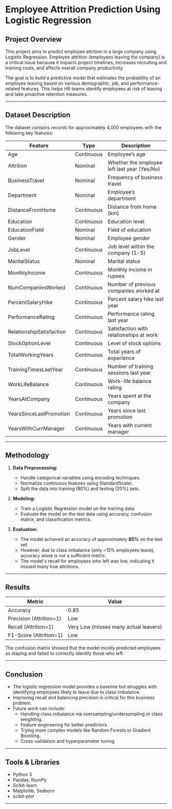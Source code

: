 # Employee Attrition Prediction Using Logistic Regression

## Project Overview

This project aims to predict employee attrition in a large company using Logistic Regression. Employee attrition (employees leaving the company) is a critical issue because it impacts project timelines, increases recruiting and training costs, and affects overall company productivity.

The goal is to build a predictive model that estimates the probability of an employee leaving based on various demographic, job, and performance-related features. This helps HR teams identify employees at risk of leaving and take proactive retention measures.

---

## Dataset Description

The dataset contains records for approximately 4,000 employees with the following key features:

| Feature                 | Type       | Description                                             |
|-------------------------|------------|---------------------------------------------------------|
| Age                     | Continuous | Employee’s age                                          |
| Attrition               | Nominal    | Whether the employee left last year (Yes/No)           |
| BusinessTravel          | Nominal    | Frequency of business travel                             |
| Department              | Nominal    | Employee’s department                                   |
| DistanceFromHome        | Continuous | Distance from home (km)                                  |
| Education               | Continuous | Education level                                         |
| EducationField          | Nominal    | Field of education                                      |
| Gender                  | Nominal    | Employee gender                                        |
| JobLevel                | Continuous | Job level within the company (1-5)                      |
| MaritalStatus           | Nominal    | Marital status                                         |
| MonthlyIncome           | Continuous | Monthly income in rupees                                |
| NumCompaniesWorked      | Continuous | Number of previous companies worked at                  |
| PercentSalaryHike       | Continuous | Percent salary hike last year                            |
| PerformanceRating       | Continuous | Performance rating last year                             |
| RelationshipSatisfaction| Continuous | Satisfaction with relationships at work                |
| StockOptionLevel        | Continuous | Level of stock options                                  |
| TotalWorkingYears       | Continuous | Total years of experience                                |
| TrainingTimesLastYear   | Continuous | Number of training sessions last year                    |
| WorkLifeBalance         | Continuous | Work-life balance rating                                |
| YearsAtCompany          | Continuous | Years spent at the company                               |
| YearsSinceLastPromotion | Continuous | Years since last promotion                               |
| YearsWithCurrManager    | Continuous | Years with current manager                               |

---

## Methodology

1. **Data Preprocessing:**  
   - Handle categorical variables using encoding techniques.  
   - Normalize continuous features using StandardScaler.  
   - Split the data into training (80%) and testing (20%) sets.

2. **Modeling:**  
   - Train a Logistic Regression model on the training data.  
   - Evaluate the model on the test data using accuracy, confusion matrix, and classification metrics.

3. **Evaluation:**  
   - The model achieved an accuracy of approximately **85%** on the test set.  
   - However, due to class imbalance (only ~15% employees leave), accuracy alone is not a sufficient metric.  
   - The model's recall for employees who left was low, indicating it missed many true attritions.

---

## Results

| Metric        | Value  |
|---------------|--------|
| Accuracy      | 0.85   |
| Precision (Attrition=1) | Low    |
| Recall (Attrition=1)    | Very Low (misses many actual leavers) |
| F1-Score (Attrition=1)  | Low    |

The confusion matrix showed that the model mostly predicted employees as staying and failed to correctly identify those who left.

---

## Conclusion

- The logistic regression model provides a baseline but struggles with identifying employees likely to leave due to class imbalance.
- Improving recall and balancing precision is critical for this business problem.
- Future work can include:  
  - Handling class imbalance via oversampling/undersampling or class weighting.  
  - Feature engineering for better predictors.  
  - Trying more complex models like Random Forests or Gradient Boosting.  
  - Cross-validation and hyperparameter tuning.

---

## Tools & Libraries

- Python 3  
- Pandas, NumPy  
- Scikit-learn  
- Matplotlib, Seaborn  
- scikit-plot  

---
